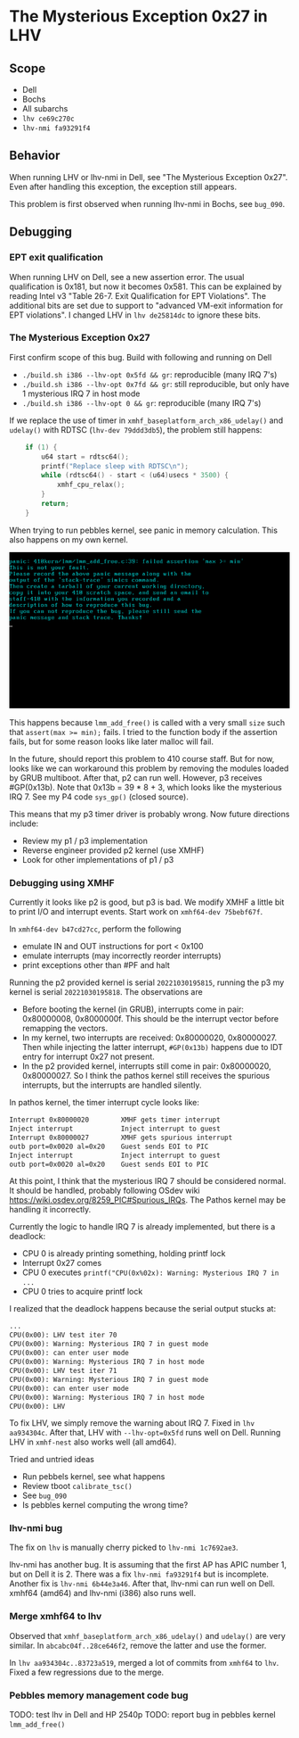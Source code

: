# The Mysterious Exception 0x27 in LHV

## Scope
* Dell
* Bochs
* All subarchs
* `lhv ce69c270c`
* `lhv-nmi fa93291f4`

## Behavior
When running LHV or lhv-nmi in Dell, see "The Mysterious Exception 0x27". Even
after handling this exception, the exception still appears.

This problem is first observed when running lhv-nmi in Bochs, see `bug_090`.

## Debugging

### EPT exit qualification

When running LHV on Dell, see a new assertion error. The usual qualification is
0x181, but now it becomes 0x581. This can be explained by reading Intel v3
"Table 26-7. Exit Qualification for EPT Violations". The additional bits are
set due to support to "advanced VM-exit information for EPT violations". I
changed LHV in `lhv de25814dc` to ignore these bits.

### The Mysterious Exception 0x27

First confirm scope of this bug. Build with following and running on Dell
* `./build.sh i386 --lhv-opt 0x5fd && gr`: reproducible (many IRQ 7's)
* `./build.sh i386 --lhv-opt 0x7fd && gr`: still reproducible, but only have 1
  mysterious IRQ 7 in host mode
* `./build.sh i386 --lhv-opt 0 && gr`: reproducible (many IRQ 7's)

If we replace the use of timer in `xmhf_baseplatform_arch_x86_udelay()` and
`udelay()` with RDTSC (`lhv-dev 79ddd3db5`), the problem still happens:
```c
	if (1) {
		u64 start = rdtsc64();
		printf("Replace sleep with RDTSC\n");
		while (rdtsc64() - start < (u64)usecs * 3500) {
			xmhf_cpu_relax();
		}
		return;
	}
```

When trying to run pebbles kernel, see panic in memory calculation. This also
happens on my own kernel.

![pebbles1.png](bug_105/pebbles1.png)

This happens because `lmm_add_free()` is called with a very small `size` such
that `assert(max >= min);` fails. I tried to the function body if the assertion
fails, but for some reason looks like later malloc will fail.

In the future, should report this problem to 410 course staff. But for now,
looks like we can workaround this problem by removing the modules loaded by
GRUB multiboot. After that, p2 can run well. However, p3 receives #GP(0x13b).
Note that 0x13b = 39 * 8 + 3, which looks like the mysterious IRQ 7. See my P4
code `sys_gp()` (closed source).

This means that my p3 timer driver is probably wrong. Now future directions
include:
* Review my p1 / p3 implementation
* Reverse engineer provided p2 kernel (use XMHF)
* Look for other implementations of p1 / p3

### Debugging using XMHF

Currently it looks like p2 is good, but p3 is bad. We modify XMHF a little bit
to print I/O and interrupt events. Start work on `xmhf64-dev 75bebf67f`.

In `xmhf64-dev b47cd27cc`, perform the following
* emulate IN and OUT instructions for port < 0x100
* emulate interrupts (may incorrectly reorder interrupts)
* print exceptions other than #PF and halt

Running the p2 provided kernel is serial `20221030195815`, running the p3 my
kernel is serial `20221030195818`. The observations are
* Before booting the kernel (in GRUB), interrupts come in pair: 0x80000008,
  0x8000000f. This should be the interrupt vector before remapping the vectors.
* In my kernel, two interrupts are received: 0x80000020, 0x80000027. Then while
  injecting the latter interrupt, `#GP(0x13b)` happens due to IDT entry for
  interrupt 0x27 not present.
* In the p2 provided kernel, interrupts still come in pair: 0x80000020,
  0x80000027. So I think the pathos kernel still receives the spurious
  interrupts, but the interrupts are handled silently.

In pathos kernel, the timer interrupt cycle looks like:
```
Interrupt 0x80000020		XMHF gets timer interrupt
Inject interrupt			Inject interrupt to guest
Interrupt 0x80000027		XMHF gets spurious interrupt
outb port=0x0020 al=0x20	Guest sends EOI to PIC
Inject interrupt			Inject interrupt to guest
outb port=0x0020 al=0x20	Guest sends EOI to PIC
```

At this point, I think that the mysterious IRQ 7 should be considered normal.
It should be handled, probably following OSdev wiki
<https://wiki.osdev.org/8259_PIC#Spurious_IRQs>. The Pathos kernel may be
handling it incorrectly.

Currently the logic to handle IRQ 7 is already implemented, but there is a
deadlock:
* CPU 0 is already printing something, holding printf lock
* Interrupt 0x27 comes
* CPU 0 executes `printf("CPU(0x%02x): Warning: Mysterious IRQ 7 in ...`
* CPU 0 tries to acquire printf lock

I realized that the deadlock happens because the serial output stucks at:
```
...
CPU(0x00): LHV test iter 70
CPU(0x00): Warning: Mysterious IRQ 7 in guest mode
CPU(0x00): can enter user mode
CPU(0x00): Warning: Mysterious IRQ 7 in host mode
CPU(0x00): LHV test iter 71
CPU(0x00): Warning: Mysterious IRQ 7 in guest mode
CPU(0x00): can enter user mode
CPU(0x00): Warning: Mysterious IRQ 7 in host mode
CPU(0x00): LHV 
```

To fix LHV, we simply remove the warning about IRQ 7. Fixed in `lhv aa934304c`.
After that, LHV with `--lhv-opt=0x5fd` runs well on Dell. Running LHV in
`xmhf-nest` also works well (all amd64).

Tried and untried ideas
* Run pebbels kernel, see what happens
* Review tboot `calibrate_tsc()`
* See `bug_090`
* Is pebbles kernel computing the wrong time?

### lhv-nmi bug

The fix on `lhv` is manually cherry picked to `lhv-nmi 1c7692ae3`.

lhv-nmi has another bug. It is assuming that the first AP has APIC number 1,
but on Dell it is 2. There was a fix `lhv-nmi fa93291f4` but is incomplete.
Another fix is `lhv-nmi 6b44e3a46`. After that, lhv-nmi can run well on Dell.
xmhf64 (amd64) and lhv-nmi (i386) also runs well.

### Merge xmhf64 to lhv

Observed that `xmhf_baseplatform_arch_x86_udelay()` and `udelay()` are very
similar. In `abcabc04f..28ce646f2`, remove the latter and use the former.

In `lhv aa934304c..83723a519`, merged a lot of commits from `xmhf64` to `lhv`.
Fixed a few regressions due to the merge.

### Pebbles memory management code bug

TODO: test lhv in Dell and HP 2540p
TODO: report bug in pebbles kernel `lmm_add_free()`

